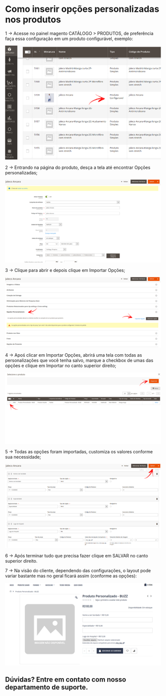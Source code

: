 # Como inserir opções personalizadas nos produtos

1 -> Acesse no painel magento CATÁLOGO > PRODUTOS, de preferência faça essa configuração em um produto configurável, exemplo:

![opções_personalizadas](https://github.com/Buzz-Dev-Web/Tutoriais/blob/master/Magento_2/16%20-%20Opções%20personalizáveis%20nos%20produtos/images/imagem1.png)

2 -> Entrando na página do produto, desça a tela até encontrar Opções personalizadas;

![opções_personalizadas](https://github.com/Buzz-Dev-Web/Tutoriais/blob/master/Magento_2/16%20-%20Opções%20personalizáveis%20nos%20produtos/images/imagem2.png)

3 -> Clique para abrir e depois clique em Importar Opções;

![opções_personalizadas](https://github.com/Buzz-Dev-Web/Tutoriais/blob/master/Magento_2/16%20-%20Opções%20personalizáveis%20nos%20produtos/images/imagem3.png)

4 -> Apoś clicar em Importar Opções, abrirá uma tela com todas as personalizações que você tenha salvo, marque a checkbox de umas das opções e clique em Importar no canto superior direito;

![opções_personalizadas](https://github.com/Buzz-Dev-Web/Tutoriais/blob/master/Magento_2/16%20-%20Opções%20personalizáveis%20nos%20produtos/images/imagem4.png)

5 -> Todas as opções foram importadas, customiza os valores conforme sua necessidade;

![opções_personalizadas](https://github.com/Buzz-Dev-Web/Tutoriais/blob/master/Magento_2/16%20-%20Opções%20personalizáveis%20nos%20produtos/images/imagem5.png)

6 -> Após terminar tudo que precisa fazer clique em SALVAR no canto superior direito.

7 -> Na visão do cliente, dependendo das configurações, o layout pode variar bastante mas no geral ficará assim (conforme as opções):

![opções_personalizadas](https://github.com/Buzz-Dev-Web/Tutoriais/blob/master/Magento_2/16%20-%20Opções%20personalizáveis%20nos%20produtos/images/imagem6.png)

## Dúvidas? Entre em contato com nosso departamento de suporte.